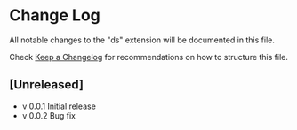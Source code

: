 # Change Log

All notable changes to the "ds" extension will be documented in this file.

Check [Keep a Changelog](http://keepachangelog.com/) for recommendations on how to structure this file.

## [Unreleased]

- v 0.0.1 Initial release
- v 0.0.2 Bug fix